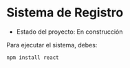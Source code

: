 <h1> Sistema de Registro </h1>

- Estado del proyecto: En construcción

Para ejecutar el sistema, debes:

```npm install react```
